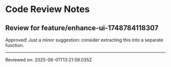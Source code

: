 # Code Review Notes

## Review for feature/enhance-ui-1748784118307

Approved! Just a minor suggestion: consider extracting this into a separate function.

---
Reviewed on: 2025-06-01T13:21:59.035Z